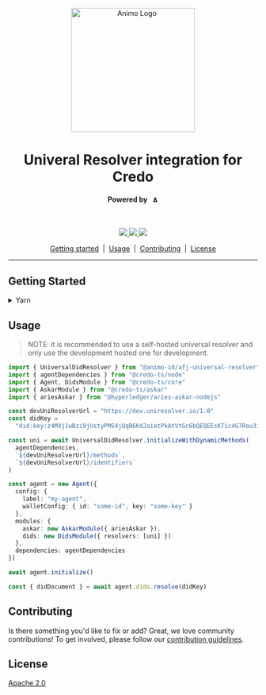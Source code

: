 <p align="center">
  <picture>
   <source media="(prefers-color-scheme: light)" srcset="https://res.cloudinary.com/animo-solutions/image/upload/v1656578320/animo-logo-light-no-text_ok9auy.svg">
   <source media="(prefers-color-scheme: dark)" srcset="https://res.cloudinary.com/animo-solutions/image/upload/v1656578320/animo-logo-dark-no-text_fqqdq9.svg">
   <img alt="Animo Logo" height="250px" />
  </picture>
</p>

<h1 align="center" ><b>Univeral Resolver integration for Credo</b></h1>

<h4 align="center">Powered by &nbsp; 
  <picture>
    <source media="(prefers-color-scheme: light)" srcset="https://res.cloudinary.com/animo-solutions/image/upload/v1656579715/animo-logo-light-text_cma2yo.svg">
    <source media="(prefers-color-scheme: dark)" srcset="https://res.cloudinary.com/animo-solutions/image/upload/v1656579715/animo-logo-dark-text_uccvqa.svg">
    <img alt="Animo Logo" height="12px" />
  </picture>
</h4><br>

<p align="center">
  <a href="https://typescriptlang.org">
    <img src="https://img.shields.io/badge/%3C%2F%3E-TypeScript-%230074c1.svg" />
  </a>
  <a href="https://yarnpkg.com">
    <img src="https://img.shields.io/badge/yarn-workspaces-2188b6" />
  </a>
  <a href="https://opensource.org/licenses/Apache-2.0">
    <img src="https://img.shields.io/badge/License-Apache_2.0-yellowgreen.svg" />
  </a>
</p>

<p align="center">
  <a href="#getting-started">Getting started</a> 
  &nbsp;|&nbsp;
  <a href="#usage">Usage</a> 
  &nbsp;|&nbsp;
  <a href="#contributing">Contributing</a> 
  &nbsp;|&nbsp;
  <a href="#license">License</a> 
</p>

---

## Getting Started

<details>
<summary>Yarn</summary>

```console
yarn add @animo-id/afj-universal-resolver
```

</details>

## Usage

> NOTE: it is recommended to use a self-hosted universal resolver and only use
> the development hosted one for development.

```typescript
import { UniversalDidResolver } from "@animo-id/afj-universal-resolver"
import { agentDependencies } from "@credo-ts/node"
import { Agent, DidsModule } from "@credo-ts/core"
import { AskarModule } from "@credo-ts/askar"
import { ariesAskar } from "@hyperledger/aries-askar-nodejs"

const devUniResolverUrl = "https://dev.uniresolver.io/1.0"
const didKey =
  "did:key:z4MXj1wBzi9jUstyPMS4jQqB6KdJaiatPkAtVtGc6bQEQEEsKTic4G7Rou3iBf9vPmT5dbkm9qsZsuVNjq8HCuW1w24nhBFGkRE4cd2Uf2tfrB3N7h4mnyPp1BF3ZttHTYv3DLUPi1zMdkULiow3M1GfXkoC6DoxDUm1jmN6GBj22SjVsr6dxezRVQc7aj9TxE7JLbMH1wh5X3kA58H3DFW8rnYMakFGbca5CB2Jf6CnGQZmL7o5uJAdTwXfy2iiiyPxXEGerMhHwhjTA1mKYobyk2CpeEcmvynADfNZ5MBvcCS7m3XkFCMNUYBS9NQ3fze6vMSUPsNa6GVYmKx2x6JrdEjCk3qRMMmyjnjCMfR4pXbRMZa3i"

const uni = await UniversalDidResolver.initializeWithDynamicMethods(
  agentDependencies,
  `${devUniResolverUrl}/methods`,
  `${devUniResolverUrl}/identifiers`
)

const agent = new Agent({
  config: {
    label: "my-agent",
    walletConfig: { id: "some-id", key: "some-key" }
  },
  modules: {
    askar: new AskarModule({ ariesAskar }),
    dids: new DidsModule({ resolvers: [uni] })
  },
  dependencies: agentDependencies
})

await agent.initialize()

const { didDocument } = await agent.dids.resolve(didKey)
```

## Contributing

Is there something you'd like to fix or add? Great, we love community
contributions! To get involved, please follow our [contribution
guidelines](./CONTRIBUTING.md).

## License

[Apache 2.0](./LICENSE)

